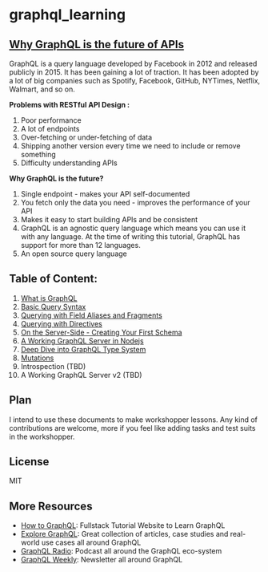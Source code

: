 # graphql_learning


## [Why GraphQL is the future of APIs](https://medium.freecodecamp.org/why-graphql-is-the-future-of-apis-6a900fb0bc81)
  GraphQL is a query language developed by Facebook in 2012 and released publicly in 2015. It has been gaining a lot of traction. It has been adopted by a lot of big companies such as Spotify, Facebook, GitHub, NYTimes, Netflix, Walmart, and so on.  
  
  __Problems with RESTful API Design :__
  1. Poor performance
  2. A lot of endpoints
  3. Over-fetching or under-fetching of data
  4. Shipping another version every time we need to include or remove something
  5. Difficulty understanding APIs  
  
  __Why GraphQL is the future?__ 
  1. Single endpoint   - makes your API self-documented
  2. You fetch only the data you need   - improves the performance of your API
  3. Makes it easy to start building APIs and be consistent
  4. GraphQL is an agnostic query language which means you can use it with any language. At the time of writing this tutorial, GraphQL has support for more than 12 languages.
  5. An open source query language
  
## Table of Content:

1. [What is GraphQL](1.%20What%20is%20GraphQL.md)
2. [Basic Query Syntax](2.%20Basic%20Query%20Syntax.md)
3. [Querying with Field Aliases and Fragments](3.%20Querying%20with%20Field%20Aliases%20and%20Fragments.md)
4. [Querying with Directives](4.%20Querying%20with%20Directives.md)
5. [On the Server-Side - Creating Your First Schema](5.%20On%20the%20Server-Side%20-%20Creating%20Your%20First%20Schema.md)
6. [A Working GraphQL Server in Nodejs](6.%20A%20Working%20GraphQL%20Server%20in%20Nodejs.md)
7. [Deep Dive into GraphQL Type System](7.%20Deep%20Dive%20into%20GraphQL%20Type%20System.md)
8. [Mutations](8.%20Mutations.md)
9. Introspection (TBD)
10. A Working GraphQL Server v2 (TBD)


## Plan

I intend to use these documents to make workshopper lessons. Any kind of contributions are welcome, more if you feel like adding tasks and test suits in the workshopper.

## License

MIT

## More Resources

- [How to GraphQL](https://www.howtographql.com): Fullstack Tutorial Website to Learn GraphQL 
- [Explore GraphQL](https://www.graphql.com): Great collection of articles, case studies and real-world use cases all around GraphQL
- [GraphQL Radio](https://www.graphqlradio.com): Podcast all around the GraphQL eco-system
- [GraphQL Weekly](https://graphqlweekly.com): Newsletter all around GraphQL


